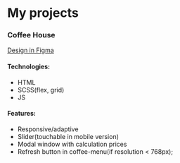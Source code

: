 # My projects

### Coffee House

[Design in Figma](https://www.figma.com/file/ignoOrlkjwztKGWekZy5rK/Coffee-House-(Copy)?type=design&node-id=0%3A1&mode=dev)
#### Technologies: 
- HTML
- SCSS(flex, grid)
- JS

#### Features:
- Responsive/adaptive
- Slider(touchable in mobile version)
- Modal window with calculation prices
- Refresh button in coffee-menu(if resolution < 768px);
